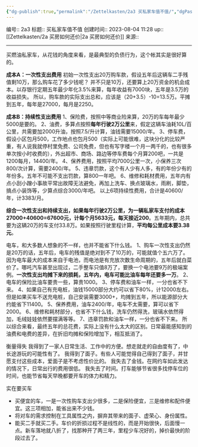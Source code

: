 ```yaml
---
{"dg-publish":true,"permalink":"/Zettelkasten/2a3 买私家车值不值/","dgPassFrontmatter":true}
---
```


编号:: 2a3
标题:: 买私家车值不值
创建时间:: 2023-08-04 11:28
up:: [[Zettelkasten/2a 买房如何还价\|2a 买房如何还价]]
来源:: 

---
买燃油私家车，从花钱的角度来看，是最典型的负债行为，这个帐其实是很好算的。

**成本A：一次性支出费用**
初始一次性支出20万购车款，假设五年后这辆车二手残值剩10万，那么购车花了多少钱呢？
并不只是10万，还要算上20万资金的机会成本。以存银行定期五年最少年化3.5%来算，每年收益有7000块，五年是3.5万的收益损失。
所以，购车款的实际支出总和，应该是（20+3.5）-10=13.5万。平摊到五年，每年是27000，每月是2250。

**成本B：持续性支出费用**
1、保险费，按照中等商业险来算，20万的车每年最少5000是要的。
2、油费，多算点按照**每年行驶2万公里**来，假定这辆车油耗10L/百公里，共需要加2000升油，按照7.5/升计算，油钱需要15000/年。
3、停车费，假设小区包月500，工作地点也包月500（实际上可能很难，这块分化的比较严重，有人说我就停村里免费、公司免费，但也有写字楼一个月一两千的，也有很多单次按小时收费的），外出超市、商场、路边等停车费每个月算200吧，一共是1200每月，14400/年。
4、保养费用，按照平均7000公里一次，小保养三次800/次计算，需要2400/年。
5、违章罚款，这个有人少有人多，有的年份少有的年份多。五年不可能不支出罚款，算800一年吧。
6、维修和耗材费用，五年内有点小刮小蹭小事故平常出故障无法避免，再加上洗车、换点玻璃水，雨刷，脚垫，搞点小装饰等，少算点综合3000/年吧。
以上6项持续性费用，合计是40600/年，计3383/月。

**综合一次性支出和持续支出，如果每年行驶2万公里，为一辆私家车支付的成本27000+40600=67600元，计每个月5633元，每天接近200**。五年期内，总共要为这辆20万的车支付33.8万。如果按照行驶里程计算，**平均每公里成本要3.38元**。

电车，和大多数人想象的不一样，也并不能省下什么钱。
1、购车一次性支出仍然是20万的话，五年后，电车的残值是绝对到不了10万的，可能就值个五六万了。因为电车最大的成本来自于电池，而电池是有充放次数生命周期的，五年后就白菜价了。哪吒汽车甚至出现过，二手整车只值8万了，要换一个电池要9万的极端案例。**一次性支出均摊下来的损耗，五年内，电车可能比油车每年还要多一万**。
2、电车的保险比油车要贵一些，算贵1000。
3、停车费和油车一样，一分也省不下来。
4、如果自己有充电桩，油钱15000部分大约可以省下80%，计12000左右。但是如果买车不送充电桩，自己安装需要3000+，均摊到五年，所以能源部分大约能省下11400。
5、保养费用，油车2400/年，电车不太需要，算可以省下2000。
6、维修和耗材部分，也省不下什么钱，洗车仍然得洗，玻璃水依然得加，毛绒娃娃依然要摆满等等。
7、违章罚款和油车一样，一分也省不下来。
所以综合来看，最终五年的总花费，实际上没有什么太大的区别。日常最能感知到的油费和电费的差异，在折旧均摊和保险增加下，相互抵消了。

衡量得失
我得到了一家人日常生活、工作中的方便。想走就走的自由度有了，中长途游玩的可能性有了。
我得到了面子。有些人可能觉得自己得到了面子，并甘愿支付这些成本，爱面子是不考虑性价比的。
我失去了金钱。在网约车如此发达的情况下，日常出行的费用很低。
我失去了时间。打车能够节省很多找停车位的时间，也能节省每天早晚都要开车的体力和精力。

实在要买车
- 买便宜的车，一是一次性购车支出少很多，二是保险便宜，三是维修和配件便宜。这三项相加，能省出来不少钱。
- 将对车的需求控制在工具属性之内，摒弃其带来的面子、虚荣心、身份属性。
- 能买二手就买二手。车价的折损过程不是线性的，而是开始很快，后面慢一点。新车落地就八折了，找那种开了两三年，里程少车况好的，掉价最快的阶段过去了。

